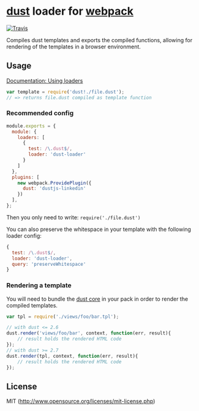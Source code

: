 # [dust](https://github.com/linkedin/dustjs) loader for [webpack](http://webpack.github.io/)

[![Travis](https://img.shields.io/travis/avaly/dust-loader/master.svg?style=flat-square)](https://travis-ci.org/avaly/dust-loader)

Compiles dust templates and exports the compiled functions, allowing for rendering of the templates in a browser environment.

## Usage

[Documentation: Using loaders](http://webpack.github.io/docs/using-loaders.html)

```js
var template = require('dust!./file.dust');
// => returns file.dust compiled as template function
```

### Recommended config

```js
module.exports = {
  module: {
    loaders: [
      {
        test: /\.dust$/,
        loader: 'dust-loader'
      }
    ]
  },
  plugins: [
    new webpack.ProvidePlugin({
      dust: 'dustjs-linkedin'
    })
  ],
};
```

Then you only need to write: `require('./file.dust')`

You can also preserve the whitespace in your template with the following loader config:

```js
{
  test: /\.dust$/,
  loader: 'dust-loader',
  query: 'preserveWhitespace'
}
```

### Rendering a template

You will need to bundle the [dust core](https://github.com/linkedin/dustjs/blob/master/dist/dust-core.js) in your pack in order to render the compiled templates.

```js
var tpl = require('./views/foo/bar.tpl');

// with dust <= 2.6
dust.render('views/foo/bar', context, function(err, result){
	// result holds the rendered HTML code
});
// with dust >= 2.7
dust.render(tpl, context, function(err, result){
	// result holds the rendered HTML code
});
```

## License

MIT (http://www.opensource.org/licenses/mit-license.php)
